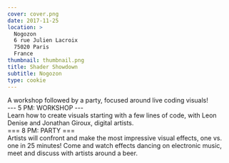 ```yaml
---
cover: cover.png
date: 2017-11-25
location: >
  Nogozon
  6 rue Julien Lacroix
  75020 Paris
  France
thumbnail: thumbnail.png
title: Shader Showdown
subtitle: Nogozon
type: cookie
---
```


A workshop followed by a party, focused around live coding visuals!  
--- 5 PM: WORKSHOP ---  
Learn how to create visuals starting with a few lines of code, with Leon Denise and Jonathan Giroux, digital artists.  
=== 8 PM: PARTY ===  
Artists will confront and make the most impressive visual effects, one vs. one in 25 minutes!
Come and watch effects dancing on electronic music, meet and discuss with artists around a beer.
